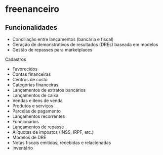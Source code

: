# freenanceiro

## Funcionalidades

- Conciliação entre lançamentos (bancária e fiscal)
- Geração de demonstrativos de resultados (DREs) baseada em modelos
- Gestão de repasses para marketplaces

Cadastros
- Favorecidos
- Contas financeiras
- Centros de custo
- Categorias financeiras
- Lançamentos de extratos bancários
- Lançamentos de caixa
- Vendas e itens de venda
- Produtos e serviços
- Parcelas de pagamento
- Lançamentos recorrentes
- Funcionários
- Lançamentos de repasse
- Alíquotas de impostos (INSS, IRPF, etc.)
- Modelos de DRE
- Notas fiscais emitidas, recebidas e relacionadas
- Inventário
